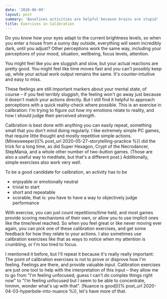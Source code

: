 ```yaml
---
date: '2020-06-09'
layout: post
summary: 'Baselines activities are helpful because brains are stupid'
title: Exercises in Calibration
---
```


Do you know how your eyes adapt to the current brightness levels, so when you enter a house from a sunny day outside,
everything will seem incredibly dark, until you adjust? Other perceptions work the same way, including your perceptions
of your mood, situation, wellbeing, focus levels, attention.

You might feel like you are sluggish and slow, but your actual reactions are pretty good. You might feel like time moves
fast and you can't possibly keep up, while your actual work output remains the same. It's counter-intuitive and easy to
miss.

These feelings are still important markers about your mental state, of course – if you feel terribly sluggish, the
feeling won't go away just because it doesn't match your actions directly. But I still find it helpful to approach
perceptions with a quick reality-check where possible.  This is an exercise in calibration: I'm trying to figure out how
my emotions relate to reality, and how I should judge their perceived *strength*.

Calibration is best done with anything you can easily repeat, something small that you don't mind doing regularly. I
like extremely simple PC games, that require little thought and mostly repetitive simple actions. [Minesweeper]({%
post_url 2020-05-27-storytelling-practice %}) did the trick for a long time, as did Super Hexagon, Crypt of the
Necrodancer, StepMania, and a whole other number of two-button games. (Those are also a useful way to meditate, but
that's a different post.) Additionally, simple exercises also work very well.

To be a good candidate for calibration, an activity has to be

- enjoyable or emotionally neutral
- trivial to start
- short and repeatable
- scorable, that is: you have to have a way to objectively judge performance

With exercise, you can just count repetitions/time held, and most games provide scoring mechanisms of their own, or
allow you to use implicit ones like the time/level reached. So when you feel great or like never moving ever again, you
can pick one of these calibration exercises, and get some feedback for how they relate to your actions.
I also sometimes use calibration exercises like that as ways to notice when my attention is crumbling, or I'm too tired
to focus.

I mentioned it before, but I'll repeat it because it's really really important: The point of calibration exercises is
not to prove or disprove how I'm feeling. Feelings are there, and provide valuable input. Calibration exercises are just
one tool to help with the interpretation of this input – they allow me to go from "I'm feeling unfocused, guess I can't
do complex things right now" to "I'm feeling unfocused but I seem to be able to concentrate, hmmm, wonder what's up with
that". [Nuance is good]({% post_url 2020-04-03-hyperbole-into-nuance %}), let's have more of that.
